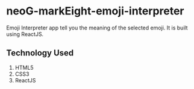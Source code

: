 # neoG-markEight-emoji-interpreter

Emoji Interpreter app tell you the meaning of the selected emoji. It is built using ReactJS.

## Technology Used

1. HTML5
2. CSS3
3. ReactJS
